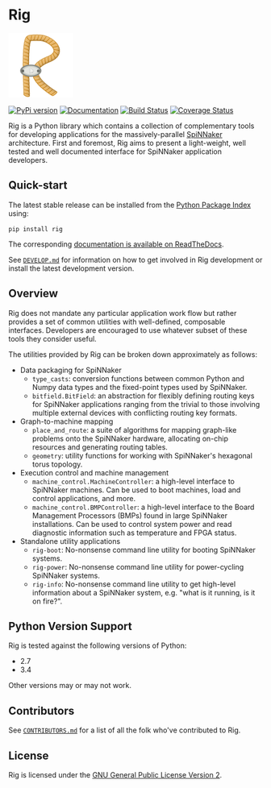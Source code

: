 Rig
===

![The Rig Logo](docs/source/logo.png?raw=true)

[![PyPi version](https://pypip.in/v/rig/badge.png?style=flat)](https://pypi.python.org/pypi/rig/)
[![Documentation](https://readthedocs.org/projects/rig/badge/?version=stable)](http://rig.readthedocs.org/)
[![Build Status](https://travis-ci.org/project-rig/rig.svg?branch=master)](https://travis-ci.org/project-rig/rig)
[![Coverage Status](https://coveralls.io/repos/project-rig/rig/badge.svg?branch=master)](https://coveralls.io/r/project-rig/rig?branch=master)

Rig is a Python library which contains a collection of complementary tools for
developing applications for the massively-parallel
[SpiNNaker](http://apt.cs.manchester.ac.uk/projects/SpiNNaker/) architecture.
First and foremost, Rig aims to present a light-weight, well tested and well
documented interface for SpiNNaker application developers.

Quick-start
-----------

The latest stable release can be installed from the [Python Package
Index](https://pypi.python.org/pypi/rig/) using:

    pip install rig

The corresponding [documentation is available on
ReadTheDocs](http://rig.readthedocs.org/).

See [`DEVELOP.md`](DEVELOP.md) for information on how to get involved in Rig
development or install the latest development version.

Overview
--------

Rig does not mandate any particular application work flow but rather provides a
set of common utilities with well-defined, composable interfaces. Developers
are encouraged to use whatever subset of these tools they consider useful.

The utilities provided by Rig can be broken down approximately as follows:

* Data packaging for SpiNNaker
    * `type_casts`: conversion functions between common
      Python and Numpy data types and the fixed-point types used by SpiNNaker.
    * `bitfield.BitField`: an abstraction for flexibly defining routing keys
      for SpiNNaker applications ranging from the trivial to those involving
      multiple external devices with conflicting routing key formats.
* Graph-to-machine mapping
    * `place_and_route`: a suite of algorithms for mapping graph-like problems
      onto the SpiNNaker hardware, allocating on-chip resources and generating
      routing tables.
    * `geometry`: utility functions for working with SpiNNaker's hexagonal
      torus topology.
* Execution control and machine management
    * `machine_control.MachineController`: a high-level interface to SpiNNaker
      machines. Can be used to boot machines, load and control applications,
      and more.
    * `machine_control.BMPController`: a high-level interface to the
      Board Management Processors (BMPs) found in large SpiNNaker
      installations. Can be used to control system power and read diagnostic
      information such as temperature and FPGA status.
* Standalone utility applications
    * `rig-boot`: No-nonsense command line utility for booting SpiNNaker
      systems.
    * `rig-power`: No-nonsense command line utility for power-cycling SpiNNaker
      systems.
    * `rig-info`: No-nonsense command line utility to get high-level
      information about a SpiNNaker system, e.g. "what is it running, is it on
      fire?".

Python Version Support
----------------------

Rig is tested against the following versions of Python:

* 2.7
* 3.4

Other versions may or may not work.

Contributors
------------

See [`CONTRIBUTORS.md`](CONTRIBUTORS.md) for a list of all the folk who've
contributed to Rig.


License
-------

Rig is licensed under the [GNU General Public License Version 2](LICENSE).
